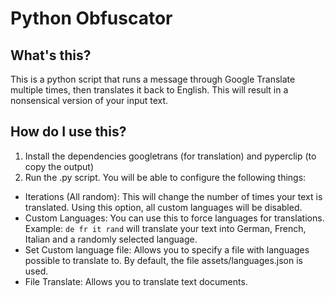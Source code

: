 # Python Obfuscator

## What's this?

This is a python script that runs a message through Google Translate multiple times, then translates it back to English. This will result in a nonsensical version of your input text.

## How do I use this?

1. Install the dependencies googletrans (for translation) and pyperclip (to copy the output)
2. Run the .py script. You will be able to configure the following things:
 - Iterations (All random): This will change the number of times your text is translated. Using this option, all custom languages will be disabled.
 - Custom Languages: You can use this to force languages for translations. Example: `de fr it rand` will translate your text into German, French, Italian and a randomly selected language.
 - Set Custom language file: Allows you to specify a file with languages possible to translate to. By default, the file assets/languages.json is used.
 - File Translate: Allows you to translate text documents.
